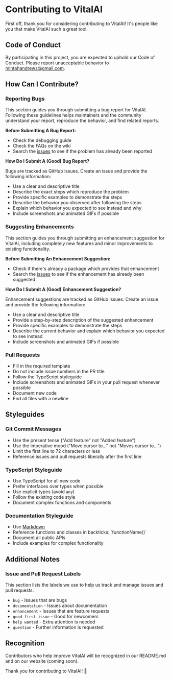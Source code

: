 # Contributing to VitalAI

First off, thank you for considering contributing to VitalAI! It's people like you that make VitalAI such a great tool.

## Code of Conduct

By participating in this project, you are expected to uphold our Code of Conduct. Please report unacceptable behavior to [mintahandrews@gmail.com](mailto:mintahandrews@gmail.com).

## How Can I Contribute?

### Reporting Bugs

This section guides you through submitting a bug report for VitalAI. Following these guidelines helps maintainers and the community understand your report, reproduce the behavior, and find related reports.

**Before Submitting A Bug Report:**
* Check the debugging guide
* Check the FAQs on the wiki
* Search the [issues](https://github.com/mintahandrews/VitalAI/issues) to see if the problem has already been reported

**How Do I Submit A (Good) Bug Report?**

Bugs are tracked as GitHub issues. Create an issue and provide the following information:

* Use a clear and descriptive title
* Describe the exact steps which reproduce the problem
* Provide specific examples to demonstrate the steps
* Describe the behavior you observed after following the steps
* Explain which behavior you expected to see instead and why
* Include screenshots and animated GIFs if possible

### Suggesting Enhancements

This section guides you through submitting an enhancement suggestion for VitalAI, including completely new features and minor improvements to existing functionality.

**Before Submitting An Enhancement Suggestion:**
* Check if there's already a package which provides that enhancement
* Search the [issues](https://github.com/mintahandrews/VitalAI/issues) to see if the enhancement has already been suggested

**How Do I Submit A (Good) Enhancement Suggestion?**

Enhancement suggestions are tracked as GitHub issues. Create an issue and provide the following information:

* Use a clear and descriptive title
* Provide a step-by-step description of the suggested enhancement
* Provide specific examples to demonstrate the steps
* Describe the current behavior and explain which behavior you expected to see instead
* Include screenshots and animated GIFs if possible

### Pull Requests

* Fill in the required template
* Do not include issue numbers in the PR title
* Follow the TypeScript styleguide
* Include screenshots and animated GIFs in your pull request whenever possible
* Document new code
* End all files with a newline

## Styleguides

### Git Commit Messages

* Use the present tense ("Add feature" not "Added feature")
* Use the imperative mood ("Move cursor to..." not "Moves cursor to...")
* Limit the first line to 72 characters or less
* Reference issues and pull requests liberally after the first line

### TypeScript Styleguide

* Use TypeScript for all new code
* Prefer interfaces over types when possible
* Use explicit types (avoid `any`)
* Follow the existing code style
* Document complex functions and components

### Documentation Styleguide

* Use [Markdown](https://daringfireball.net/projects/markdown)
* Reference functions and classes in backticks: \`functionName()\`
* Document all public APIs
* Include examples for complex functionality

## Additional Notes

### Issue and Pull Request Labels

This section lists the labels we use to help us track and manage issues and pull requests.

* `bug` - Issues that are bugs
* `documentation` - Issues about documentation
* `enhancement` - Issues that are feature requests
* `good first issue` - Good for newcomers
* `help wanted` - Extra attention is needed
* `question` - Further information is requested

## Recognition

Contributors who help improve VitalAI will be recognized in our README.md and on our website (coming soon).

Thank you for contributing to VitalAI! 🎉
